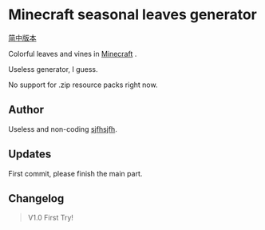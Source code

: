 # Minecraft seasonal leaves generator

[简中版本](.\README.md)

Colorful leaves and vines in [Minecraft](https://www.minecraft.net/) .

Useless generator, I guess.

No support for .zip resource packs right now.

## Author

Useless and non-coding [sjfhsjfh](https://github.com/sjfhsjfh/).

## Updates

First commit, please finish the main part.

## Changelog

> V1.0 First Try!
